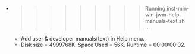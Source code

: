 * >>>>>>>>> Running inst-min-win-jwm-help-manuals-text.sh ...
  * Add user & developer manuals(text) in Help menu.
  * Disk size = 4999768K. Space Used = 56K. Runtime = 00:00:00:02.
